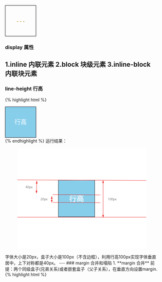 ```yaml
---
layout: post
title: "margin"
date: 2018-10-16
excerpt: "关于margin合并和塌陷相关知识点"
tags: [css, margin]
comments: false
cssNotes: true
feature: /assets/img/cssinfo/pinkgirl.jpg
---
```

### display 属性
1.inline 内联元素
2.block 块级元素
3.inline-block 内联块元素
---
### line-height 行高
{% highlight html %}
<!Doctype html>
<html lang="en">
<head>
	<meta charset="utf-8">
	<title>line-height</title>
	<style>
		div {
			width: 100px;
			height: 100px;
			background-color: skyblue;
			border: 1px solid black;
			line-height: 100px;
			text-align: center;
			color: white;
			font-size: 20px;
		}
	</style>
</head>
<body>
	<div>行高</div>
</body>
</html>
{% endhighlight %}
运行结果：
<figure>
  <a href="/assets/img/cssinfo/2018-10-16/line-height.png"><img src="/assets/img/cssinfo/2018-10-16/line-height.png"></a>
</figure>
字体大小是20px，盒子大小是100px（不含边框），利用行高100px实现字体垂直居中，上下对称都是40px。
---
### margin 合并和塌陷
1. **margin 合并**
前提：两个同级盒子(兄弟关系)或者嵌套盒子（父子关系），在垂直方向设置margin.
{% highlight html %}
<!Doctype html>
<html lang="en">
<head>
	<meta charset="utf-8">
	<title>margin合并</title>
	<style>
		div {
			width: 100px;
			height: 100px;
		}

		.box1 {
			background-color: skyblue;
			margin-bottom: 50px;
		}

		.box2 {
			background-color: tomato;
			margin-top: 100px;
		}
	</style>
</head>
<body>
	<div class="box1"></div>
	<div class="box2"></div>
</body>
</html>
{% endhighlight %}
运行结果:
<figure>
  <a href="/assets/img/cssinfo/2018-10-16/margincombine.png"><img src="/assets/img/cssinfo/2018-10-16/margincombine.png"></a>
</figure>
box1盒子margin-bottom：50px，box2盒子marigin-top：100px，按照平常的想法，应该是150px，然而发生margin合并现象，取最大的值，两个盒子距离为100px。
2. **margin 塌陷**
前提：嵌套盒子（父子关系），在垂直方向设置margin-top
{% highlight html %}
<!Doctype html>
<html lang="en">
<head>
	<meta charest="utf-8">
	<title>margin塌陷</title>
	<style>
		* {
			padding: 0px;
			margin: 0px;
		}

		.wrapper {
			width: 300px;
			height: 300px;
			background-color: skyblue;
			margin-left: 200px;
		}
		
		.box {
			width: 100px;
			height: 100px;
			background-color: tomato;
			margin-top: 100px;
		}
	</style>
</head>
<body>
	<div class="wrapper">
		<div class="box"></div>
	</div>
</body>
</html>
{% endhighlight %}
运行结果：
<figure>
  <a href="/assets/img/cssinfo/2018-10-16/margincollapse.png"><img src="/assets/img/cssinfo/2018-10-16/margincollapse.png"></a>
</figure>
box设置了margin-top，但是box并没有在wrapper盒子中下移100px，反而wrapper整个盒子下移了100px，这时候发生了margin塌陷，如果设置wrapper的margin-top（不大于100px），盒子位置不变，同时发生margin合并。
* **margin塌陷的解决办法：**
> 1.父级设置border-top属性<br/>
> 2.父级设置padding-top属性<br/>
> 3.父级设置overflow:hideen、display:inline-block、position:absolute/fixed、float属性<br/>
> 前两种不建议使用，后面一种触发BFC（块级格式上下文），改变父级渲染模式。<br/>
> > BFC(Block formatting context) 直译为"块级格式化上下文"。它是一个独立的渲染区域，只有Block-level box参与， 它规定了内部的块级元素如何布局，并且与这个区域外部毫不相干。





